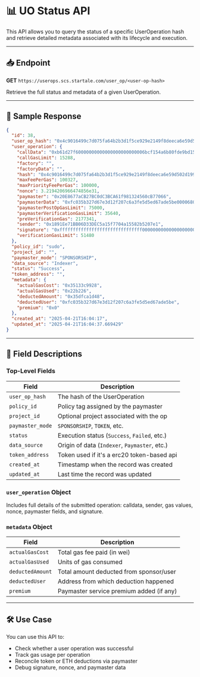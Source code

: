 # 📊 UO Status API

This API allows you to query the status of a specific UserOperation hash and retrieve detailed metadata associated with its lifecycle and execution.

---

## 📥 Endpoint

**GET** `https://userops.scs.startale.com/user_op/<user-op-hash>`

Retrieve the full status and metadata of a given UserOperation.

---

## 🧾 Sample Response
```json
{
  "id": 38,
  "user_op_hash": "0x4c9016499c7d075fa64b2b3d1f5ce929e2149f8deeca6e59d502d199aa541fac",
  "user_operation": {
    "callData": "0xb61d27f60000000000000000000000006bcf154a6b80fde9bd1556d39c9bcbb19b539bd800000000000000000000000000000000000000000000000000000000000000000000000000000000000000000000000000000000000000000000000000000060000000000000000000000000000000000000000000000000000000000000000406661abd00000000000000000000000000000000000000000000000000000000",
    "callGasLimit": 15288,
    "factory": "",
    "factoryData": "",
    "hash": "0x4c9016499c7d075fa64b2b3d1f5ce929e2149f8deeca6e59d502d199aa541fac",
    "maxFeePerGas": 100327,
    "maxPriorityFeePerGas": 100000,
    "nonce": 3.2194206966474856e31,
    "paymaster": "0x20E8677aCB27BC0dC3BCA61f981324560cB77066",
    "paymasterData": "0xfc035b327d67e3d12f207c6a3fe5d5ed67ade5be000068066edb000068066c83000f4240cb077ffbf23eb14dca3f1925bb392ace8e2804d7ce754978090f1f3d526e49e11221ef9eac4aa5d2ff8b51d136b98977f7c6aa4360383362f23f786ba45593551c",
    "paymasterPostOpGasLimit": 75000,
    "paymasterVerificationGasLimit": 35640,
    "preVerificationGas": 2177341,
    "sender": "0x1891Ee71BB06D33DEC5a15f7704a15582b5207e1",
    "signature": "0xfffffffffffffffffffffffffffffff0000000000000000000000000000000007aaaaaaaaaaaaaaaaaaaaaaaaaaaaaaaaaaaaaaaaaaaaaaaaaaaaaaaaaaaaaaa1c",
    "verificationGasLimit": 51480
  },
  "policy_id": "sudo",
  "project_id": "",
  "paymaster_mode": "SPONSORSHIP",
  "data_source": "Indexer",
  "status": "Success",
  "token_address": "",
  "metadata": {
    "actualGasCost": "0x35133c9928",
    "actualGasUsed": "0x22b226",
    "deductedAmount": "0x35dfca1d48",
    "deductedUser": "0xfc035b327d67e3d12f207c6a3fe5d5ed67ade5be",
    "premium": "0x0"
  },
  "created_at": "2025-04-21T16:04:17",
  "updated_at": "2025-04-21T16:04:37.669429"
}
```

---

## 🧾 Field Descriptions

### Top-Level Fields
| Field              | Description                                   |
|-------------------|-----------------------------------------------|
| `user_op_hash`    | The hash of the UserOperation                 |
| `policy_id`       | Policy tag assigned by the paymaster          |
| `project_id`      | Optional project associated with the op       |
| `paymaster_mode`  | `SPONSORSHIP`, `TOKEN`, etc.                  |
| `status`          | Execution status (`Success`, `Failed`, etc.)  |
| `data_source`     | Origin of data (`Indexer`, `Paymaster`, etc.)   |
| `token_address`   | Token used if it's a erc20 token-based api    |
| `created_at`      | Timestamp when the record was created         |
| `updated_at`      | Last time the record was updated              |

### `user_operation` Object
Includes full details of the submitted operation: calldata, sender, gas values, nonce, paymaster fields, and signature.

### `metadata` Object
| Field              | Description                              |
|-------------------|------------------------------------------|
| `actualGasCost`   | Total gas fee paid (in wei)              |
| `actualGasUsed`   | Units of gas consumed                    |
| `deductedAmount`  | Total amount deducted from sponsor/user  |
| `deductedUser`    | Address from which deduction happened    |
| `premium`         | Paymaster service premium added (if any) |

---

## 🛠️ Use Case
You can use this API to:
- Check whether a user operation was successful
- Track gas usage per operation
- Reconcile token or ETH deductions via paymaster
- Debug signature, nonce, and paymaster data

